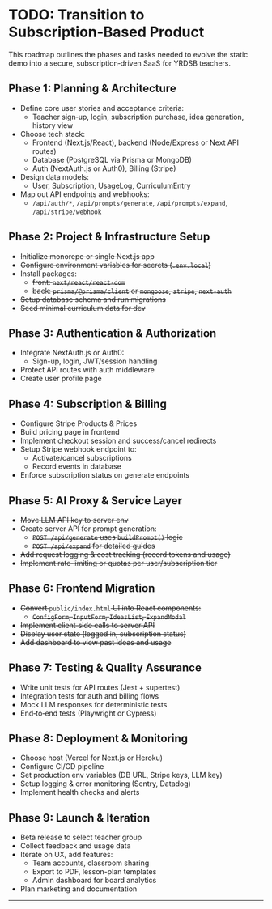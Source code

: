 # TODO: Transition to Subscription‑Based Product

This roadmap outlines the phases and tasks needed to evolve the static demo into a secure, subscription‑driven SaaS for YRDSB teachers.

## Phase 1: Planning & Architecture
- Define core user stories and acceptance criteria:
  - Teacher sign‑up, login, subscription purchase, idea generation, history view
- Choose tech stack:
  - Frontend (Next.js/React), backend (Node/Express or Next API routes)
  - Database (PostgreSQL via Prisma or MongoDB)
  - Auth (NextAuth.js or Auth0), Billing (Stripe)
- Design data models:
  - User, Subscription, UsageLog, CurriculumEntry
- Map out API endpoints and webhooks:
  - `/api/auth/*`, `/api/prompts/generate`, `/api/prompts/expand`, `/api/stripe/webhook`

## Phase 2: Project & Infrastructure Setup
- ~~Initialize monorepo or single Next.js app~~
- ~~Configure environment variables for secrets (`.env.local`)~~
- Install packages:
  - ~~front: `next/react/react-dom`~~
  - ~~back: `prisma/@prisma/client` or `mongoose`, `stripe`, `next-auth`~~
- ~~Setup database schema and run migrations~~
- ~~Seed minimal curriculum data for dev~~

## Phase 3: Authentication & Authorization
- Integrate NextAuth.js or Auth0:
  - Sign-up, login, JWT/session handling
- Protect API routes with auth middleware
- Create user profile page

## Phase 4: Subscription & Billing
- Configure Stripe Products & Prices
- Build pricing page in frontend
- Implement checkout session and success/cancel redirects
- Setup Stripe webhook endpoint to:
  - Activate/cancel subscriptions
  - Record events in database
- Enforce subscription status on generate endpoints

## Phase 5: AI Proxy & Service Layer
- ~~Move LLM API key to server env~~
- ~~Create server API for prompt generation:~~
  - ~~`POST /api/generate` uses `buildPrompt()` logic~~
  - ~~`POST /api/expand` for detailed guides~~
- ~~Add request logging & cost tracking (record tokens and usage)~~
- ~~Implement rate‑limiting or quotas per user/subscription tier~~

## Phase 6: Frontend Migration
- ~~Convert `public/index.html` UI into React components:~~
  - ~~`ConfigForm`, `InputForm`, `IdeasList`, `ExpandModal`~~  
- ~~Implement client‑side calls to server API~~
- ~~Display user state (logged in, subscription status)~~
- ~~Add dashboard to view past ideas and usage~~

## Phase 7: Testing & Quality Assurance
- Write unit tests for API routes (Jest + supertest)
- Integration tests for auth and billing flows
- Mock LLM responses for deterministic tests
- End‑to‑end tests (Playwright or Cypress)

## Phase 8: Deployment & Monitoring
- Choose host (Vercel for Next.js or Heroku)
- Configure CI/CD pipeline
- Set production env variables (DB URL, Stripe keys, LLM key)
- Setup logging & error monitoring (Sentry, Datadog)
- Implement health checks and alerts

## Phase 9: Launch & Iteration
- Beta release to select teacher group
- Collect feedback and usage data
- Iterate on UX, add features:
  - Team accounts, classroom sharing
  - Export to PDF, lesson-plan templates
  - Admin dashboard for board analytics
- Plan marketing and documentation

---
